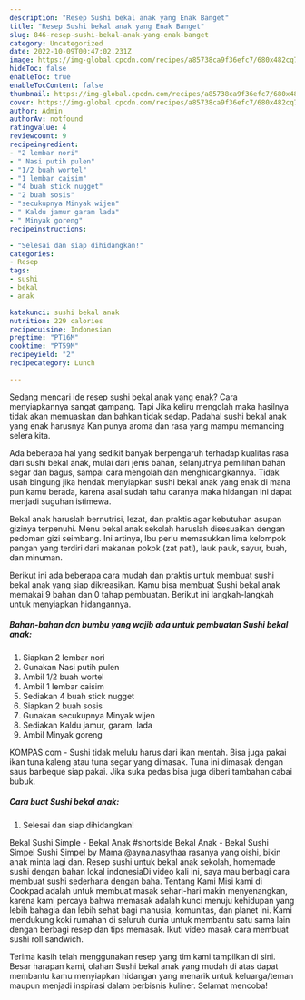 ```yaml
---
description: "Resep Sushi bekal anak yang Enak Banget"
title: "Resep Sushi bekal anak yang Enak Banget"
slug: 846-resep-sushi-bekal-anak-yang-enak-banget
category: Uncategorized
date: 2022-10-09T00:47:02.231Z
image: https://img-global.cpcdn.com/recipes/a85738ca9f36efc7/680x482cq70/sushi-bekal-anak-foto-resep-utama.jpg
hideToc: false
enableToc: true
enableTocContent: false
thumbnail: https://img-global.cpcdn.com/recipes/a85738ca9f36efc7/680x482cq70/sushi-bekal-anak-foto-resep-utama.jpg
cover: https://img-global.cpcdn.com/recipes/a85738ca9f36efc7/680x482cq70/sushi-bekal-anak-foto-resep-utama.jpg
author: Admin
authorAv: notfound
ratingvalue: 4
reviewcount: 9
recipeingredient:
- "2 lembar nori"
- " Nasi putih pulen"
- "1/2 buah wortel"
- "1 lembar caisim"
- "4 buah stick nugget"
- "2 buah sosis"
- "secukupnya Minyak wijen"
- " Kaldu jamur garam lada"
- " Minyak goreng"
recipeinstructions:

- "Selesai dan siap dihidangkan!"
categories:
- Resep
tags:
- sushi
- bekal
- anak

katakunci: sushi bekal anak 
nutrition: 229 calories
recipecuisine: Indonesian
preptime: "PT16M"
cooktime: "PT59M"
recipeyield: "2"
recipecategory: Lunch

---
```



Sedang mencari ide resep sushi bekal anak yang enak? Cara menyiapkannya sangat gampang. Tapi Jika keliru mengolah maka hasilnya tidak akan memuaskan dan bahkan tidak sedap. Padahal sushi bekal anak yang enak harusnya Kan punya aroma dan rasa yang mampu memancing selera kita.


Ada beberapa hal yang sedikit banyak berpengaruh terhadap kualitas rasa dari sushi bekal anak, mulai dari jenis bahan, selanjutnya pemilihan bahan segar dan bagus, sampai cara mengolah dan menghidangkannya. Tidak usah bingung jika hendak menyiapkan sushi bekal anak yang enak di mana pun kamu berada, karena asal sudah tahu caranya maka hidangan ini dapat menjadi suguhan istimewa.

Bekal anak haruslah bernutrisi, lezat, dan praktis agar kebutuhan asupan gizinya terpenuhi. Menu bekal anak sekolah haruslah disesuaikan dengan pedoman gizi seimbang. Ini artinya, Ibu perlu memasukkan lima kelompok pangan yang terdiri dari makanan pokok (zat pati), lauk pauk, sayur, buah, dan minuman.


Berikut ini ada beberapa cara mudah dan praktis untuk membuat sushi bekal anak yang siap dikreasikan. Kamu bisa membuat Sushi bekal anak memakai 9 bahan dan 0 tahap pembuatan. Berikut ini langkah-langkah untuk menyiapkan hidangannya.

<!--inarticleads1-->

##### Bahan-bahan dan bumbu yang wajib ada untuk pembuatan Sushi bekal anak:

1. Siapkan 2 lembar nori
1. Gunakan  Nasi putih pulen
1. Ambil 1/2 buah wortel
1. Ambil 1 lembar caisim
1. Sediakan 4 buah stick nugget
1. Siapkan 2 buah sosis
1. Gunakan secukupnya Minyak wijen
1. Sediakan  Kaldu jamur, garam, lada
1. Ambil  Minyak goreng


KOMPAS.com - Sushi tidak melulu harus dari ikan mentah. Bisa juga pakai ikan tuna kaleng atau tuna segar yang dimasak. Tuna ini dimasak dengan saus barbeque siap pakai. Jika suka pedas bisa juga diberi tambahan cabai bubuk. 

<!--inarticleads2-->

##### Cara buat Sushi bekal anak:


1. Selesai dan siap dihidangkan!

Bekal Sushi Simple - Bekal Anak #shortsIde Bekal Anak - Bekal Sushi Simpel Sushi Simpel by Mama @ayna.nasythaa rasanya yang oishi, bikin anak minta lagi dan. Resep sushi untuk bekal anak sekolah, homemade sushi dengan bahan lokal indonesiaDi video kali ini, saya mau berbagi cara membuat sushi sederhana dengan baha. Tentang Kami Misi kami di Cookpad adalah untuk membuat masak sehari-hari makin menyenangkan, karena kami percaya bahwa memasak adalah kunci menuju kehidupan yang lebih bahagia dan lebih sehat bagi manusia, komunitas, dan planet ini. Kami mendukung koki rumahan di seluruh dunia untuk membantu satu sama lain dengan berbagi resep dan tips memasak. Ikuti video masak cara membuat sushi roll sandwich. 

Terima kasih telah menggunakan resep yang tim kami tampilkan di sini. Besar harapan kami, olahan Sushi bekal anak yang mudah di atas dapat membantu kamu menyiapkan hidangan yang menarik untuk keluarga/teman maupun menjadi inspirasi dalam berbisnis kuliner. Selamat mencoba!
